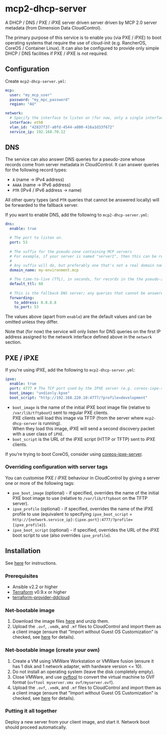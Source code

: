 # mcp2-dhcp-server
A DHCP / DNS / PXE / iPXE server driven server driven by MCP 2.0 server metadata (from Dimension Data CloudControl).

The primary purpose of this service is to enable you (via PXE / iPXE) to boot operating systems that require the use of cloud-init (e.g. RancherOS, CoreOS / Container Linux). It can also be configured to provide only simple DHCP / DNS facilities if PXE / iPXE is not required.

## Configuration
Create `mcp2-dhcp-server.yml`:

```yaml
mcp:
  user: "my_mcp_user"
  password: "my_mpc_password"
  region: "AU"

network:
  # Specify the interface to listen on (for now, only a single interface is supported).
  interface: eth0
  vlan_id: "42837f37-a0fd-4544-a800-416a1d33f672"
  service_ip: 192.168.70.12
```

## DNS
The service can also answer DNS queries for a pseudo-zone whose records come from server metadata in CloudControl.
It can answer queries for the following record types:

* `A` (name -> IPv4 address)
* `AAAA` (name -> IPv6 address)
* `PTR` (IPv4 / IPv6 address -> name)

All other query types (and `PTR` queries that cannot be answered locally) will be forwarded to the fallback server.

If you want to enable DNS, add the following to `mcp2-dhcp-server.yml`:

```yaml
dns:
  enable: true

  # The port to listen on.
  port: 53
  
  # The suffix for the pseudo-zone containing MCP servers
  # For example, if your server is named "server1", then this can be resolved as "server1.my-environment.mcp".
  #
  # Any suffix will do, but preferably one that's not a real domain name.
  domain_name: my-environment.mcp

  # The time-to-live (TTL), in seconds, for records in the the pseudo-zone containing MCP servers.
  default_ttl: 60
  
  # This is the fallback DNS server; any queries that cannot be answered locally will be forwarded to 
  forwarding:
    to_address: 8.8.8.8
    to_port: 53
```

The values above (apart from `enable`) are the default values and can be omitted unless they differ.

Note that (for now) the service will only listen for DNS queries on the first IP address assigned to the network interface defined above in the `network` section.

## PXE / iPXE
If you're using iPXE, add the following to `mcp2-dhcp-server.yml`:

```yaml
ipxe:
  enable: true
  port: 4777 # The TCP port used by the IPXE server (e.g. coreos-ixpe-server). Usually matches boot_script below.
  boot_image: "undionly.kpxe"
  boot_script: "http://192.168.220.10:4777/?profile=development"
```

* `boot_image` is the name of the initial iPXE boot image file (relative to `/var/lib/tftpboot`) sent to regular PXE clients.  
PXE clients will load this image via TFTP (from the server where `mcp2-dhcp-server` is running).  
When they load this image, iPXE will send a second discovery packet with a user class of `iPXE`.
* `boot_script` is the URL of the iPXE script (HTTP or TFTP) sent to iPXE clients.

If you're trying to boot CoreOS, consider using [coreos-ipxe-server](https://github.com/kelseyhightower/coreos-ipxe-server).

### Overriding configuration with server tags

You can customise PXE / iPXE behaviour in CloudControl by giving a server one or more of the following tags:

* `pxe_boot_image` (optional) - if specified, overrides the name of the initial PXE boot image to use (relative to `/var/lib/tftpboot` on the TFTP server).
* `ipxe_profile` (optional) - if specified, overrides the name of the iPXE profile to use (equivalent to specifying `ipxe_boot_script` = `http://{network.service_ip}:{ipxe.port}:4777/?profile={ipxe_profile}`).
* `ipxe_boot_script` (optional) - if specified, overrides the URL of the iPXE boot script to use (also overrides `ipxe_profile`).

## Installation

See [here](installer/README.md) for instructions.

### Prerequisites

* Ansible v2.2 or higher
* [Terraform](https://terraform.io/) v0.9.x or higher
* [terraform-provider-ddcloud](https://github.com/DimensionDataResearch/dd-cloud-compute-terraform/releases/download/v1.3.0-alpha3/terraform-provider-ddcloud.v1.3.0-alpha3.linux-amd64.zip)

### Net-bootable image

1. Download the image files [here](https://ddcbu.blob.core.windows.net/public/mcp/net-boot.zip) and unzip them.
2. Upload the `.ovf`, `.vmdk`, and `.mf` files to CloudControl and import them as a client image (ensure that "Import without Guest OS Customization" is checked, see [here](https://docs.mcp-services.net/display/CCD/How+to+Import+an+OVF+Package+as+a+Client+Image) for details).

### Net-bootable image (create your own)

1. Create a VM using VMWare Workstation or VMWare fusion (ensure it has 1 disk and 1 network adapter, with hardware version <= 10).
2. Do not install an operating system (leave the disk completely empty).
3. Close VMWare, and use [ovftool](https://my.vmware.com/web/vmware/details?downloadGroup=OVFTOOL400&productId=353) to convert the virtual machine to OVF format (`ovftool myserver.vmx ovf/myserver.ovf`).
4. Upload the `.ovf`, `.vmdk`, and `.mf` files to CloudControl and import them as a client image (ensure that "Import without Guest OS Customization" is checked, see [here](https://docs.mcp-services.net/display/CCD/How+to+Import+an+OVF+Package+as+a+Client+Image) for details).

### Putting it all together

Deploy a new server from your client image, and start it. Network boot should proceed automatically.
